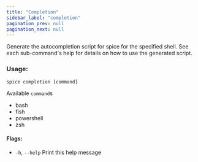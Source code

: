 ```yaml
---
title: "Completion"
sidebar_label: "completion"
pagination_prev: null
pagination_next: null
---
```


Generate the autocompletion script for spice for the specified shell.
See each sub-command's help for details on how to use the generated script.

### Usage:
```shell
spice completion [command]
```
Available `command`s
  - bash
  - fish
  - powershell
  - zsh

#### Flags:
  - `-h`, `--help`   Print this help message
  